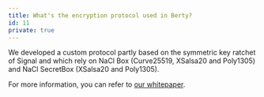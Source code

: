 ```yaml
---
title: What's the encryption protocol used in Berty?
id: 11
private: true
---
```


We developed a custom protocol partly based on the symmetric key ratchet of Signal
and which rely on NaCl Box (Curve25519, XSalsa20 and Poly1305) and NaCl SecretBox
(XSalsa20 and Poly1305).

For more information, you can refer to [our whitepaper](https://berty.tech/docs/protocol).
